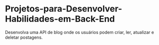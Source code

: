 # Projetos-para-Desenvolver-Habilidades-em-Back-End

Desenvolva uma API de blog onde os usuários podem criar, ler, atualizar e deletar postagens.
